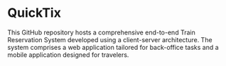 # QuickTix
This GitHub repository hosts a comprehensive end-to-end Train Reservation System developed using a client-server architecture. The system comprises a web application tailored for back-office tasks and a mobile application designed for travelers. 
